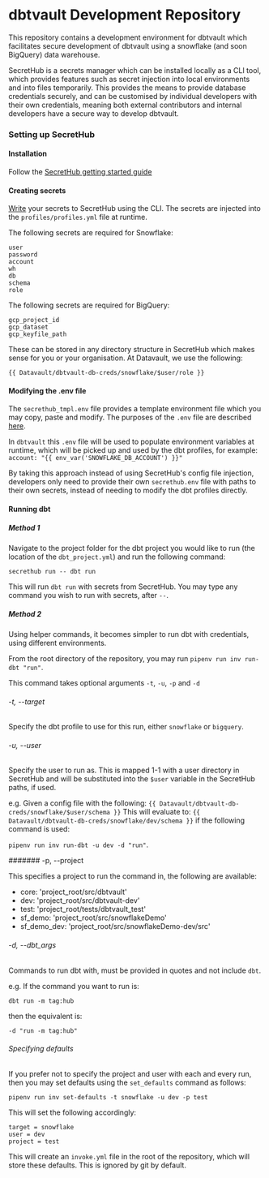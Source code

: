 # dbtvault Development Repository

This repository contains a development environment for dbtvault which facilitates secure development of dbtvault using a
snowflake (and soon BigQuery) data warehouse.

SecretHub is a secrets manager which can be installed locally as a CLI tool, which provides features such as secret 
injection into local environments and into files temporarily. This provides the means to provide database credentials 
securely, and can be customised by individual developers with their own credentials, meaning both external contributors 
and internal developers have a secure way to develop dbtvault.

### Setting up SecretHub

#### Installation
Follow the [SecretHub getting started guide](https://secrethub.io/docs/start/getting-started/)

#### Creating secrets
[Write](https://se9crethub.io/docs/reference/cli/write/) your secrets to SecretHub using the CLI. 
The secrets are injected into the `profiles/profiles.yml` file at runtime. 


The following secrets are required for Snowflake:

```
user
password
account
wh
db
schema
role
```

The following secrets are required for BigQuery:

```
gcp_project_id
gcp_dataset
gcp_keyfile_path
```

These can be stored in any directory structure in SecretHub which makes sense for you or your organisation. 
At Datavault, we use the following:

`{{ Datavault/dbtvault-db-creds/snowflake/$user/role }}`


#### Modifying the .env file

The `secrethub_tmpl.env` file provides a template environment file which you may copy, paste and modify. The purposes 
of the `.env` file are described [here](https://secrethub.io/docs/reference/cli/run/#environment-files). 

In `dbtvault` this `.env` file will be used to populate environment variables at runtime, which will be picked up and
used by the dbt profiles, for example: `account: "{{ env_var('SNOWFLAKE_DB_ACCOUNT') }}"`

By taking this approach instead of using SecretHub's config file injection, developers only need to provide their own
`secrethub.env` file with paths to their own secrets, instead of needing to modify the dbt profiles directly. 


#### Running dbt


##### Method 1

Navigate to the project folder for the dbt project you would like to run (the location of the `dbt_project.yml`) 
and run the following command:

```secrethub run -- dbt run```

This will run `dbt run` with secrets from SecretHub. You may type any command you wish to run with secrets, after `--`.

##### Method 2

Using helper commands, it becomes simpler to run dbt with credentials, using different environments. 

From the root directory of the repository, you may run `pipenv run inv run-dbt "run"`.

This command takes optional arguments `-t`, `-u`, `-p` and `-d`

###### -t, --target

Specify the dbt profile to use for this run, either `snowflake` or `bigquery`.

###### -u, --user

Specify the user to run as. This is mapped 1-1 with a user directory in SecretHub and will be substituted into 
the `$user` variable in the SecretHub paths, if used. 

e.g. Given a config file with the following: ```{{ Datavault/dbtvault-db-creds/snowflake/$user/schema }}``` 
This will evaluate to: `{{ Datavault/dbtvault-db-creds/snowflake/dev/schema }}`
if the following command is used:

`pipenv run inv run-dbt -u dev -d "run"`.

####### -p, --project 

This specifies a project to run the command in, the following are available:

- core: 'project_root/src/dbtvault'
- dev: 'project_root/src/dbtvault-dev'
- test: 'project_root/tests/dbtvault_test'
- sf_demo: 'project_root/src/snowflakeDemo'
- sf_demo_dev: 'project_root/src/snowflakeDemo-dev/src'

###### -d, --dbt_args

Commands to run dbt with, must be provided in quotes and not include `dbt`.

e.g. If the command you want to run is:

`dbt run -m tag:hub`

then the equivalent is:

`-d "run -m tag:hub"`

###### Specifying defaults

If you prefer not to specify the project and user with each and every run, then you may set defaults using the 
`set_defaults` command as follows:

`pipenv run inv set-defaults -t snowflake -u dev -p test` 

This will set the following accordingly:

```
target = snowflake
user = dev
project = test
```

This will create an `invoke.yml` file in the root of the repository, which will store these defaults. This is ignored
by git by default. 